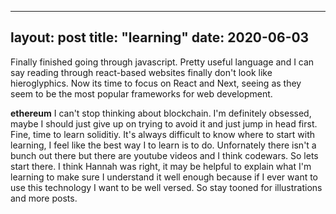 
---
layout: post
title: "learning"
date: 2020-06-03
---

Finally finished going through javascript. Pretty useful language and I can say reading through react-based websites finally don't look like hieroglyphics. Now its time to focus on React and Next, seeing as they seem to be the most popular frameworks for web development. 

**ethereum** 
I can't stop thinking about blockchain. I'm definitely obsessed, maybe I should just give up on trying to avoid it and just jump in head first. Fine, time to learn soliditiy. It's always difficult to know where to start with learning, I feel like the best way I to learn is to do. Unfornately there isn't a bunch out there but there are youtube videos and I think codewars. So lets start there. I think Hannah was right, it may be helpful to explain what I'm learning to make sure I understand it well enough because if I ever want to use this technology I want to be well versed. So stay tooned for illustrations and more posts. 
